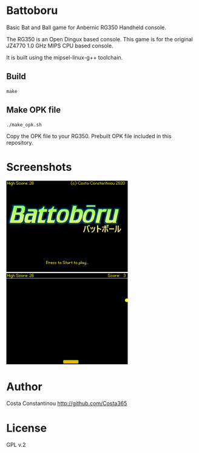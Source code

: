 # Battoboru
Basic Bat and Ball game for Anbernic RG350 Handheld console.

The RG350 is an Open Dingux based console. This game is for the original JZ4770 1.0 GHz MIPS CPU based console. 

It is built using the mipsel-linux-g++ toolchain.

## Build

```console
make
```

## Make OPK file
```console
./make_opk.sh
```

Copy the OPK file to your RG350. Prebuilt OPK file included in this repository.

# Screenshots
<img src="https://github.com/Costa365/Battoboru/blob/master/media/screenshottitle.png" alt="image">
<img src="https://github.com/Costa365/Battoboru/blob/master/media/screenshotgame.png" alt="image">

# Author
Costa Constantinou
http://github.com/Costa365

# License
GPL v.2

